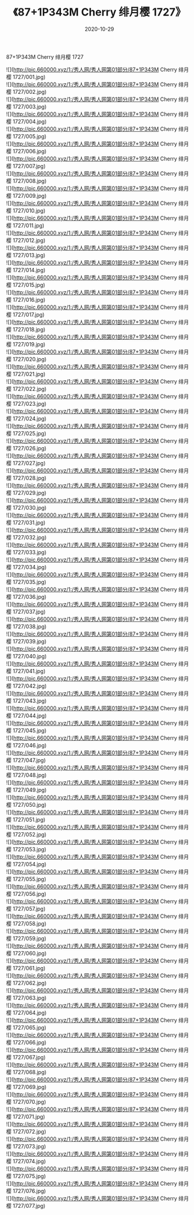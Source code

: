 ﻿---
layout: post
title:  《87+1P343M Cherry 绯月樱 1727》
date:   2020-10-29
img: http://pic.660000.xyz/1:/秀人网/秀人网第01部分/87+1P343M Cherry 绯月樱 1727/000.jpg
categories: [美女, 清纯, 唯美]
---

87+1P343M Cherry 绯月樱 1727

  ![](http://pic.660000.xyz/1:/秀人网/秀人网第01部分/87+1P343M Cherry 绯月樱 1727/001.jpg) <br> ![](http://pic.660000.xyz/1:/秀人网/秀人网第01部分/87+1P343M Cherry 绯月樱 1727/002.jpg) <br> ![](http://pic.660000.xyz/1:/秀人网/秀人网第01部分/87+1P343M Cherry 绯月樱 1727/003.jpg) <br> ![](http://pic.660000.xyz/1:/秀人网/秀人网第01部分/87+1P343M Cherry 绯月樱 1727/004.jpg) <br> ![](http://pic.660000.xyz/1:/秀人网/秀人网第01部分/87+1P343M Cherry 绯月樱 1727/005.jpg) <br> ![](http://pic.660000.xyz/1:/秀人网/秀人网第01部分/87+1P343M Cherry 绯月樱 1727/006.jpg) <br> ![](http://pic.660000.xyz/1:/秀人网/秀人网第01部分/87+1P343M Cherry 绯月樱 1727/007.jpg) <br> ![](http://pic.660000.xyz/1:/秀人网/秀人网第01部分/87+1P343M Cherry 绯月樱 1727/008.jpg) <br> ![](http://pic.660000.xyz/1:/秀人网/秀人网第01部分/87+1P343M Cherry 绯月樱 1727/009.jpg) <br> ![](http://pic.660000.xyz/1:/秀人网/秀人网第01部分/87+1P343M Cherry 绯月樱 1727/010.jpg) <br> ![](http://pic.660000.xyz/1:/秀人网/秀人网第01部分/87+1P343M Cherry 绯月樱 1727/011.jpg) <br> ![](http://pic.660000.xyz/1:/秀人网/秀人网第01部分/87+1P343M Cherry 绯月樱 1727/012.jpg) <br> ![](http://pic.660000.xyz/1:/秀人网/秀人网第01部分/87+1P343M Cherry 绯月樱 1727/013.jpg) <br> ![](http://pic.660000.xyz/1:/秀人网/秀人网第01部分/87+1P343M Cherry 绯月樱 1727/014.jpg) <br> ![](http://pic.660000.xyz/1:/秀人网/秀人网第01部分/87+1P343M Cherry 绯月樱 1727/015.jpg) <br> ![](http://pic.660000.xyz/1:/秀人网/秀人网第01部分/87+1P343M Cherry 绯月樱 1727/016.jpg) <br> ![](http://pic.660000.xyz/1:/秀人网/秀人网第01部分/87+1P343M Cherry 绯月樱 1727/017.jpg) <br> ![](http://pic.660000.xyz/1:/秀人网/秀人网第01部分/87+1P343M Cherry 绯月樱 1727/018.jpg) <br> ![](http://pic.660000.xyz/1:/秀人网/秀人网第01部分/87+1P343M Cherry 绯月樱 1727/019.jpg) <br> ![](http://pic.660000.xyz/1:/秀人网/秀人网第01部分/87+1P343M Cherry 绯月樱 1727/020.jpg) <br> ![](http://pic.660000.xyz/1:/秀人网/秀人网第01部分/87+1P343M Cherry 绯月樱 1727/021.jpg) <br> ![](http://pic.660000.xyz/1:/秀人网/秀人网第01部分/87+1P343M Cherry 绯月樱 1727/022.jpg) <br> ![](http://pic.660000.xyz/1:/秀人网/秀人网第01部分/87+1P343M Cherry 绯月樱 1727/023.jpg) <br> ![](http://pic.660000.xyz/1:/秀人网/秀人网第01部分/87+1P343M Cherry 绯月樱 1727/024.jpg) <br> ![](http://pic.660000.xyz/1:/秀人网/秀人网第01部分/87+1P343M Cherry 绯月樱 1727/025.jpg) <br> ![](http://pic.660000.xyz/1:/秀人网/秀人网第01部分/87+1P343M Cherry 绯月樱 1727/026.jpg) <br> ![](http://pic.660000.xyz/1:/秀人网/秀人网第01部分/87+1P343M Cherry 绯月樱 1727/027.jpg) <br> ![](http://pic.660000.xyz/1:/秀人网/秀人网第01部分/87+1P343M Cherry 绯月樱 1727/028.jpg) <br> ![](http://pic.660000.xyz/1:/秀人网/秀人网第01部分/87+1P343M Cherry 绯月樱 1727/029.jpg) <br> ![](http://pic.660000.xyz/1:/秀人网/秀人网第01部分/87+1P343M Cherry 绯月樱 1727/030.jpg) <br> ![](http://pic.660000.xyz/1:/秀人网/秀人网第01部分/87+1P343M Cherry 绯月樱 1727/031.jpg) <br> ![](http://pic.660000.xyz/1:/秀人网/秀人网第01部分/87+1P343M Cherry 绯月樱 1727/032.jpg) <br> ![](http://pic.660000.xyz/1:/秀人网/秀人网第01部分/87+1P343M Cherry 绯月樱 1727/033.jpg) <br> ![](http://pic.660000.xyz/1:/秀人网/秀人网第01部分/87+1P343M Cherry 绯月樱 1727/034.jpg) <br> ![](http://pic.660000.xyz/1:/秀人网/秀人网第01部分/87+1P343M Cherry 绯月樱 1727/035.jpg) <br> ![](http://pic.660000.xyz/1:/秀人网/秀人网第01部分/87+1P343M Cherry 绯月樱 1727/036.jpg) <br> ![](http://pic.660000.xyz/1:/秀人网/秀人网第01部分/87+1P343M Cherry 绯月樱 1727/037.jpg) <br> ![](http://pic.660000.xyz/1:/秀人网/秀人网第01部分/87+1P343M Cherry 绯月樱 1727/038.jpg) <br> ![](http://pic.660000.xyz/1:/秀人网/秀人网第01部分/87+1P343M Cherry 绯月樱 1727/039.jpg) <br> ![](http://pic.660000.xyz/1:/秀人网/秀人网第01部分/87+1P343M Cherry 绯月樱 1727/040.jpg) <br> ![](http://pic.660000.xyz/1:/秀人网/秀人网第01部分/87+1P343M Cherry 绯月樱 1727/041.jpg) <br> ![](http://pic.660000.xyz/1:/秀人网/秀人网第01部分/87+1P343M Cherry 绯月樱 1727/042.jpg) <br> ![](http://pic.660000.xyz/1:/秀人网/秀人网第01部分/87+1P343M Cherry 绯月樱 1727/043.jpg) <br> ![](http://pic.660000.xyz/1:/秀人网/秀人网第01部分/87+1P343M Cherry 绯月樱 1727/044.jpg) <br> ![](http://pic.660000.xyz/1:/秀人网/秀人网第01部分/87+1P343M Cherry 绯月樱 1727/045.jpg) <br> ![](http://pic.660000.xyz/1:/秀人网/秀人网第01部分/87+1P343M Cherry 绯月樱 1727/046.jpg) <br> ![](http://pic.660000.xyz/1:/秀人网/秀人网第01部分/87+1P343M Cherry 绯月樱 1727/047.jpg) <br> ![](http://pic.660000.xyz/1:/秀人网/秀人网第01部分/87+1P343M Cherry 绯月樱 1727/048.jpg) <br> ![](http://pic.660000.xyz/1:/秀人网/秀人网第01部分/87+1P343M Cherry 绯月樱 1727/049.jpg) <br> ![](http://pic.660000.xyz/1:/秀人网/秀人网第01部分/87+1P343M Cherry 绯月樱 1727/050.jpg) <br> ![](http://pic.660000.xyz/1:/秀人网/秀人网第01部分/87+1P343M Cherry 绯月樱 1727/051.jpg) <br> ![](http://pic.660000.xyz/1:/秀人网/秀人网第01部分/87+1P343M Cherry 绯月樱 1727/052.jpg) <br> ![](http://pic.660000.xyz/1:/秀人网/秀人网第01部分/87+1P343M Cherry 绯月樱 1727/053.jpg) <br> ![](http://pic.660000.xyz/1:/秀人网/秀人网第01部分/87+1P343M Cherry 绯月樱 1727/054.jpg) <br> ![](http://pic.660000.xyz/1:/秀人网/秀人网第01部分/87+1P343M Cherry 绯月樱 1727/055.jpg) <br> ![](http://pic.660000.xyz/1:/秀人网/秀人网第01部分/87+1P343M Cherry 绯月樱 1727/056.jpg) <br> ![](http://pic.660000.xyz/1:/秀人网/秀人网第01部分/87+1P343M Cherry 绯月樱 1727/057.jpg) <br> ![](http://pic.660000.xyz/1:/秀人网/秀人网第01部分/87+1P343M Cherry 绯月樱 1727/058.jpg) <br> ![](http://pic.660000.xyz/1:/秀人网/秀人网第01部分/87+1P343M Cherry 绯月樱 1727/059.jpg) <br> ![](http://pic.660000.xyz/1:/秀人网/秀人网第01部分/87+1P343M Cherry 绯月樱 1727/060.jpg) <br> ![](http://pic.660000.xyz/1:/秀人网/秀人网第01部分/87+1P343M Cherry 绯月樱 1727/061.jpg) <br> ![](http://pic.660000.xyz/1:/秀人网/秀人网第01部分/87+1P343M Cherry 绯月樱 1727/062.jpg) <br> ![](http://pic.660000.xyz/1:/秀人网/秀人网第01部分/87+1P343M Cherry 绯月樱 1727/063.jpg) <br> ![](http://pic.660000.xyz/1:/秀人网/秀人网第01部分/87+1P343M Cherry 绯月樱 1727/064.jpg) <br> ![](http://pic.660000.xyz/1:/秀人网/秀人网第01部分/87+1P343M Cherry 绯月樱 1727/065.jpg) <br> ![](http://pic.660000.xyz/1:/秀人网/秀人网第01部分/87+1P343M Cherry 绯月樱 1727/066.jpg) <br> ![](http://pic.660000.xyz/1:/秀人网/秀人网第01部分/87+1P343M Cherry 绯月樱 1727/067.jpg) <br> ![](http://pic.660000.xyz/1:/秀人网/秀人网第01部分/87+1P343M Cherry 绯月樱 1727/068.jpg) <br> ![](http://pic.660000.xyz/1:/秀人网/秀人网第01部分/87+1P343M Cherry 绯月樱 1727/069.jpg) <br> ![](http://pic.660000.xyz/1:/秀人网/秀人网第01部分/87+1P343M Cherry 绯月樱 1727/070.jpg) <br> ![](http://pic.660000.xyz/1:/秀人网/秀人网第01部分/87+1P343M Cherry 绯月樱 1727/071.jpg) <br> ![](http://pic.660000.xyz/1:/秀人网/秀人网第01部分/87+1P343M Cherry 绯月樱 1727/072.jpg) <br> ![](http://pic.660000.xyz/1:/秀人网/秀人网第01部分/87+1P343M Cherry 绯月樱 1727/073.jpg) <br> ![](http://pic.660000.xyz/1:/秀人网/秀人网第01部分/87+1P343M Cherry 绯月樱 1727/074.jpg) <br> ![](http://pic.660000.xyz/1:/秀人网/秀人网第01部分/87+1P343M Cherry 绯月樱 1727/075.jpg) <br> ![](http://pic.660000.xyz/1:/秀人网/秀人网第01部分/87+1P343M Cherry 绯月樱 1727/076.jpg) <br> ![](http://pic.660000.xyz/1:/秀人网/秀人网第01部分/87+1P343M Cherry 绯月樱 1727/077.jpg) <br>